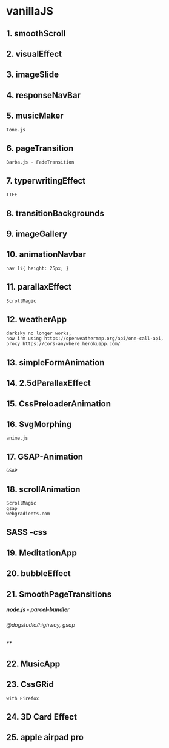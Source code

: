 # vanillaJS

## 1. smoothScroll

## 2. visualEffect

## 3. imageSlide

## 4. responseNavBar

## 5. musicMaker
    Tone.js

## 6. pageTransition
    Barba.js - FadeTransition

## 7. typerwritingEffect
    IIFE

## 8. transitionBackgrounds

## 9. imageGallery

## 10. animationNavbar
    nav li{ height: 25px; }

## 11. parallaxEffect
    ScrollMagic

## 12. weatherApp
    darksky no longer works,
    now i'm using https://openweathermap.org/api/one-call-api,
    proxy https://cors-anywhere.herokuapp.com/

## 13. simpleFormAnimation

## 14. 2.5dParallaxEffect

## 15. CssPreloaderAnimation

## 16. SvgMorphing
    anime.js

## 17. GSAP-Animation
    GSAP

## 18. scrollAnimation
    ScrollMagic
    gsap
    webgradients.com

## SASS -css

## 19. MeditationApp

## 20. bubbleEffect

## 21. SmoothPageTransitions
 ##### node.js - parcel-bundler
 ###### @dogstudio/highway, gsap
 ###### **

## 22. MusicApp

## 23. CssGRid
    with Firefox

## 24. 3D Card Effect

## 25. apple airpad pro


